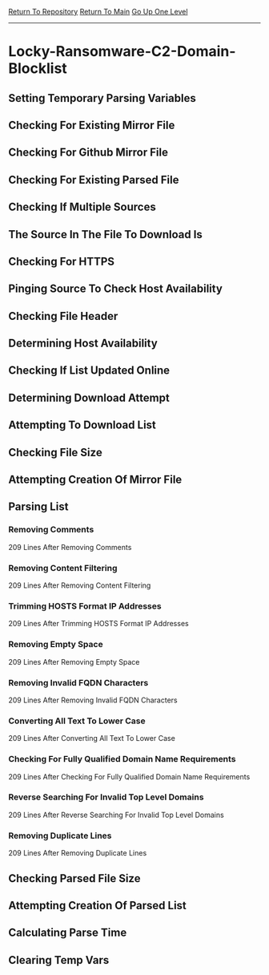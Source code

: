 [Return To Repository](https://github.com/deathbybandaid/piholeparser/)
[Return To Main](https://github.com/deathbybandaid/piholeparser/blob/master/RecentRunLogs/Mainlog.md)
[Go Up One Level](https://github.com/deathbybandaid/piholeparser/blob/master/RecentRunLogs/TopLevelScripts/30-Processing-Blacklists.md)
____________________________________
# Locky-Ransomware-C2-Domain-Blocklist
## Setting Temporary Parsing Variables
## Checking For Existing Mirror File
## Checking For Github Mirror File
## Checking For Existing Parsed File
## Checking If Multiple Sources
## The Source In The File To Download Is
## Checking For HTTPS
## Pinging Source To Check Host Availability
## Checking File Header
## Determining Host Availability
## Checking If List Updated Online
## Determining Download Attempt
## Attempting To Download List
## Checking File Size
## Attempting Creation Of Mirror File
## Parsing List
### Removing Comments
209 Lines After Removing Comments
### Removing Content Filtering
209 Lines After Removing Content Filtering
### Trimming HOSTS Format IP Addresses
209 Lines After Trimming HOSTS Format IP Addresses
### Removing Empty Space
209 Lines After Removing Empty Space
### Removing Invalid FQDN Characters
209 Lines After Removing Invalid FQDN Characters
### Converting All Text To Lower Case
209 Lines After Converting All Text To Lower Case
### Checking For Fully Qualified Domain Name Requirements
209 Lines After Checking For Fully Qualified Domain Name Requirements
### Reverse Searching For Invalid Top Level Domains
209 Lines After Reverse Searching For Invalid Top Level Domains
### Removing Duplicate Lines
209 Lines After Removing Duplicate Lines
## Checking Parsed File Size
## Attempting Creation Of Parsed List
## Calculating Parse Time
## Clearing Temp Vars
